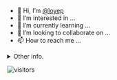 - 👋 Hi, I’m [@loyep](https://github.com/loyep)
- 👀 I’m interested in ...
- 🌱 I’m currently learning ...
- 💞️ I’m looking to collaborate on ...
- 📫 How to reach me ...

<details>
  <summary>Other info.</summary>
  <br>

<!--START_SECTION:waka-->

```txt
TypeScript       6 hrs 16 mins   █████████▒░░░░░░░░░░░░░░░   37.30 %
JSON             4 hrs 2 mins    ██████░░░░░░░░░░░░░░░░░░░   23.99 %
Vue.js           3 hrs 10 mins   ████▓░░░░░░░░░░░░░░░░░░░░   18.84 %
Docker           39 mins         █░░░░░░░░░░░░░░░░░░░░░░░░   03.91 %
JavaScript       38 mins         █░░░░░░░░░░░░░░░░░░░░░░░░   03.81 %
```

<!--END_SECTION:waka-->

</details>

![visitors](https://visitor-badge.glitch.me/badge?page_id=loyep.loyep)
